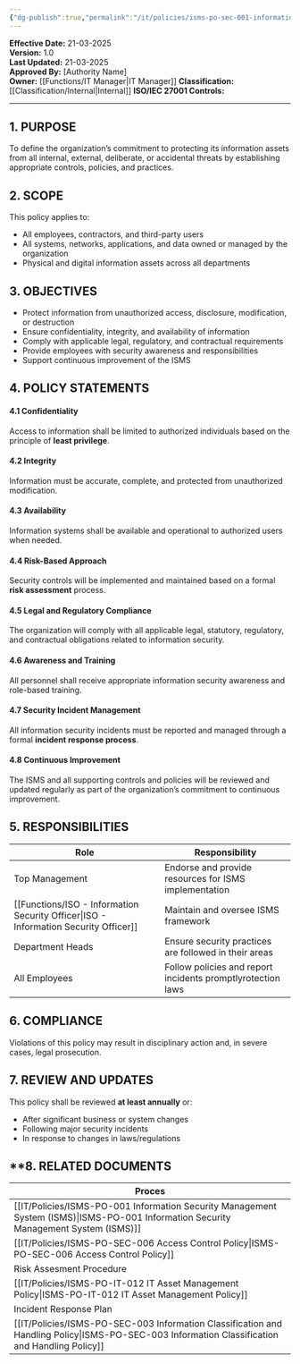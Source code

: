 ```yaml
---
{"dg-publish":true,"permalink":"/it/policies/isms-po-sec-001-information-security-policy/","tags":["information","security","policy"],"noteIcon":"default"}
---
```


**Effective Date:** 21-03-2025  
**Version:** 1.0  
**Last Updated:** 21-03-2025  
**Approved By:** [Authority Name]  
**Owner:** [[Functions/IT Manager\|IT Manager]]
**Classification:** [[Classification/Internal\|Internal]]
**ISO/IEC 27001 Controls:** 

---
## **1. PURPOSE**  

To define the organization’s commitment to protecting its information assets from all internal, external, deliberate, or accidental threats by establishing appropriate controls, policies, and practices.
## **2. SCOPE**
This policy applies to:

- All employees, contractors, and third-party users
- All systems, networks, applications, and data owned or managed by the organization
- Physical and digital information assets across all departments  

## **3. OBJECTIVES** 
 - Protect information from unauthorized access, disclosure, modification, or destruction
- Ensure confidentiality, integrity, and availability of information
- Comply with applicable legal, regulatory, and contractual requirements
- Provide employees with security awareness and responsibilities
- Support continuous improvement of the ISMS

## **4. POLICY STATEMENTS**
#### 4.1 Confidentiality
Access to information shall be limited to authorized individuals based on the principle of **least privilege**.
#### 4.2 Integrity
Information must be accurate, complete, and protected from unauthorized modification.
#### 4.3 Availability
Information systems shall be available and operational to authorized users when needed.
#### 4.4 Risk-Based Approach
Security controls will be implemented and maintained based on a formal **risk assessment** process.
#### 4.5 Legal and Regulatory Compliance
The organization will comply with all applicable legal, statutory, regulatory, and contractual obligations related to information security.
#### 4.6 Awareness and Training
All personnel shall receive appropriate information security awareness and role-based training.

#### 4.7 Security Incident Management
All information security incidents must be reported and managed through a formal **incident response process**.

#### 4.8 Continuous Improvement
The ISMS and all supporting controls and policies will be reviewed and updated regularly as part of the organization’s commitment to continuous improvement.

## **5. RESPONSIBILITIES**

| **Role**                               | **Responsibility**                                          |
| -------------------------------------- | ----------------------------------------------------------- |
| Top Management                         | Endorse and provide resources for ISMS implementation       |
| [[Functions/ISO - Information Security Officer\|ISO - Information Security Officer]] | Maintain and oversee ISMS framework                         |
| Department Heads                       | Ensure security practices are followed in their areas       |
| All Employees                          | Follow policies and report incidents promptlyrotection laws |
## **6. COMPLIANCE**  
Violations of this policy may result in disciplinary action and, in severe cases, legal prosecution.

## **7. REVIEW AND UPDATES**  
This policy shall be reviewed **at least annually** or:

- After significant business or system changes
- Following major security incidents
- In response to changes in laws/regulations

## **8. RELATED DOCUMENTS  

| Proces                                                             |
| ------------------------------------------------------------------ |
| [[IT/Policies/ISMS-PO-001 Information Security Management System (ISMS)\|ISMS-PO-001 Information Security Management System (ISMS)]]      |
| [[IT/Policies/ISMS-PO-SEC-006 Access Control Policy\|ISMS-PO-SEC-006 Access Control Policy]]                          |
| Risk Assesment Procedure                                           |
| [[IT/Policies/ISMS-PO-IT-012 IT Asset Management Policy\|ISMS-PO-IT-012 IT Asset Management Policy]]                      |
| Incident Response Plan                                             |
| [[IT/Policies/ISMS-PO-SEC-003 Information Classification and Handling Policy\|ISMS-PO-SEC-003 Information Classification and Handling Policy]] |












